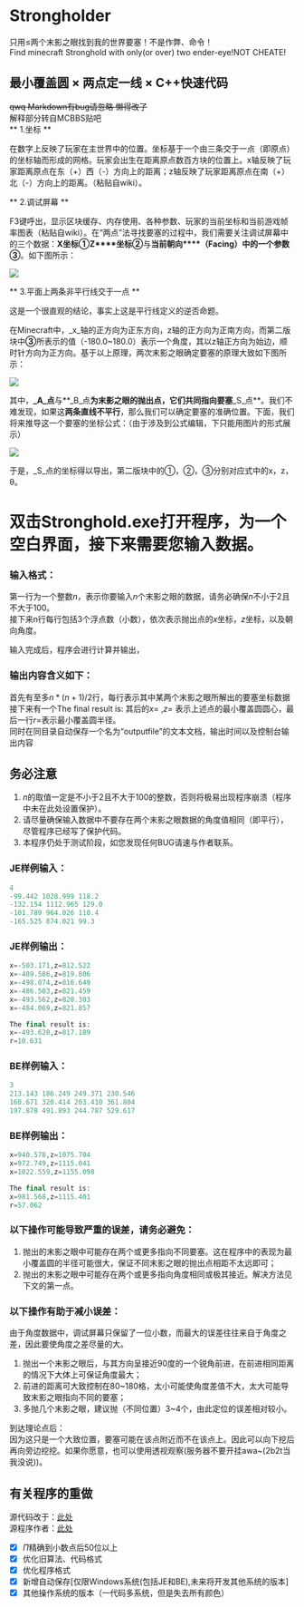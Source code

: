 
# Strongholder  
只用≤两个末影之眼找到我的世界要塞！不是作弊、命令！  
Find minecraft Stronghold  with only(or over) two ender-eye!NOT CHEATE!  
## 最小覆盖圆 × 两点定一线 × C++快速代码   
  
~~qwq Markdown有bug请忽略 懒得改了~~  
解释部分转自MCBBS贴吧  
** 1.坐标 **

在数字上反映了玩家在主世界中的位置。坐标基于一个由三条交于一点（即原点）的坐标轴而形成的网格。玩家会出生在距离原点数百方块的位置上。x轴反映了玩家距离原点在东（+）西（-）方向上的距离；z轴反映了玩家距离原点在南（+）北（-）方向上的距离。（粘贴自wiki）。

** 2.调试屏幕 **

F3键呼出，显示区块缓存、内存使用、各种参数、玩家的当前坐标和当前游戏帧率图表（粘贴自wiki）。在“两点”法寻找要塞的过程中，我们需要关注调试屏幕中的三个数据：**X坐标①Z****坐标②**与**当前朝向****（****Facing****）**中的一个参数**③**。如下图所示：

![](https://attachment.mcbbs.net/forum/201806/16/105422b57pf5fzmzm249a0.png)

** 3.平面上两条非平行线交于一点 **

这是一个很直观的结论，事实上这是平行线定义的逆否命题。

在Minecraft中，_x_轴的正方向为正东方向，z轴的正方向为正南方向，而第二版块中**③**所表示的值（-180.0~180.0）表示一个角度，其以z轴正方向为始边，顺时针方向为正方向。基于以上原理，两次末影之眼确定要塞的原理大致如下图所示：

![](https://attachment.mcbbs.net/forum/201806/16/110507phyfslt477co7wta.png)

其中，**_A_点**与**_B_点**为末影之眼的抛出点，它们共同指向要塞**_S_点**。我们不难发现，如果这**两条直线不平行**，那么我们可以确定要塞的准确位置。下面，我们将来推导这一个要塞的坐标公式：（由于涉及到公式编辑，下只能用图片的形式展示）

![](https://attachment.mcbbs.net/forum/201806/16/113011f5d7ndw0mxwxjodi.jpg)

于是，_S_点的坐标得以导出，第二版块中的①，②，③分别对应式中的x，z，θ。

# 双击Stronghold.exe打开程序，为一个空白界面，接下来需要您输入数据。  
  
### __输入格式：__  
第一行为一个整数$n$，表示你要输入$n$个末影之眼的数据，请务必确保$n$不小于$2$且不大于$100$。  
接下来n行每行包括$3$个浮点数（小数），依次表示抛出点的$x$坐标，$z$坐标，以及朝向角度。  
  
输入完成后，程序会进行计算并输出，  
### __输出内容含义如下：__  
首先有至多$n*(n+1)/2$行，每行表示其中某两个末影之眼所解出的要塞坐标数据  
接下来有一个The final result is: 其后的$x$= ,$z$= 表示上述点的最小覆盖圆圆心，最后一行$r$=表示最小覆盖圆半径。  
同时在同目录自动保存一个名为“outputfile”的文本文档，输出时间以及控制台输出内容  
  
## __务必注意__  
1. $n$的取值一定是不小于$2$且不大于$100$的整数，否则将极易出现程序崩溃（程序中未在此处设置保护）。  
2. 请尽量确保输入数据中不要存在两个末影之眼数据的角度值相同（即平行），尽管程序已经写了保护代码。  
3. 本程序仍处于测试阶段，如您发现任何BUG请速与作者联系。  
  
### __JE样例输入：__  
```php  
4
-99.442 1028.999 118.2
-132.154 1112.965 129.0
-101.789 964.026 110.4
-165.525 874.021 99.3
```  
  
### __JE样例输出：__  
```php  
x=-503.171,z=812.522
x=-489.586,z=819.806
x=-498.074,z=816.649
x=-486.503,z=821.459
x=-493.562,z=820.303
x=-484.069,z=821.857

The final result is:
x=-493.620,z=817.189
r=10.631 
```  
  
### __BE样例输入：__  
```php
3
213.143 186.249 249.371 230.546
160.671 320.414 203.410 361.804
197.878 491.893 244.787 529.617
```  
  
### __BE样例输出：__  
```php
x=940.578,z=1075.704
x=972.749,z=1115.041
x=1022.559,z=1155.098

The final result is:
x=981.568,z=1115.401
r=57.062
```
  
### 以下操作可能导致**严重的误差**，请**务必**避免：  
1. 抛出的末影之眼中可能存在两个或更多指向不同要塞。这在程序中的表现为最小覆盖圆的半径可能很大，保证不同末影之眼的抛出点相距不太远即可；  
2. 抛出的末影之眼中可能存在两个或更多指向角度相同或极其接近。解决方法见下文的第一点。  
  
### 以下操作有助于**减小误差**：  
由于角度数据中，调试屏幕只保留了一位小数，而最大的误差往往来自于角度之差，因此要使角度之差尽量的大。  
1. 抛出一个末影之眼后，与其方向呈接近90度的一个锐角前进，在前进相同距离的情况下大体上可保证角度最大；  
2. 前进的距离可大致控制在80~180格，太小可能使角度差值不大，太大可能导致末影之眼指向不同的要塞；  
3. 多抛几个末影之眼，建议抛（不同位置）3~4个，由此定位的误差相对较小。  
  
到达理论点后：  
因为这只是一个大致位置，要塞可能在该点附近而不在该点上。因此可以向下挖后再向旁边挖挖。如果你愿意，也可以使用透视观察(服务器不要开挂awa~(2b2t当我没说))。

## 有关程序的重做    
源代码改于：[此处](https://www.mcbbs.net/forum.php?mod=viewthread&tid=799313)  
源程序作者：[此处](https://space.bilibili.com/166572139)
- [x]  $Π$精确到小数点后$50$位以上  
- [x] 优化旧算法、代码格式  
- [x] 优化程序格式   
- [x] 新增自动保存\[仅限Windows系统(包括JE和BE),未来将开发其他系统的版本\]  
- [x] 其他操作系统的版本（一代码多系统，但是失去所有颜色）
